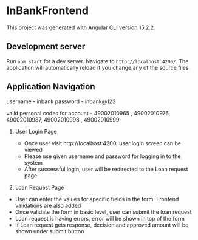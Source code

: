 # InBankFrontend

This project was generated with [Angular CLI](https://github.com/angular/angular-cli) version 15.2.2.

## Development server

Run `npm start` for a dev server. Navigate to `http://localhost:4200/`. The application will automatically reload if you change any of the source files.

## Application Navigation

username - inbank 
password - inbank@123

valid personal codes for account - 49002010965 , 49002010976, 49002010987, 49002010998 , 49002010999

1. User Login Page
   - Once user visit http://localhost:4200, user login screen can be viewed
   - Please use given username and password for logging in to the system
   - After successful login, user will be redirected to the Loan request page

 2. Loan Request Page
   - User can enter the values for specific fields in the form. Frontend validations are also added
   - Once validate the form in basic level, user can submit the loan request
   - Loan request is having errors, error will be shown in top of the form
   - If Loan request gets response, decision and approved amount will be shown under submit button
